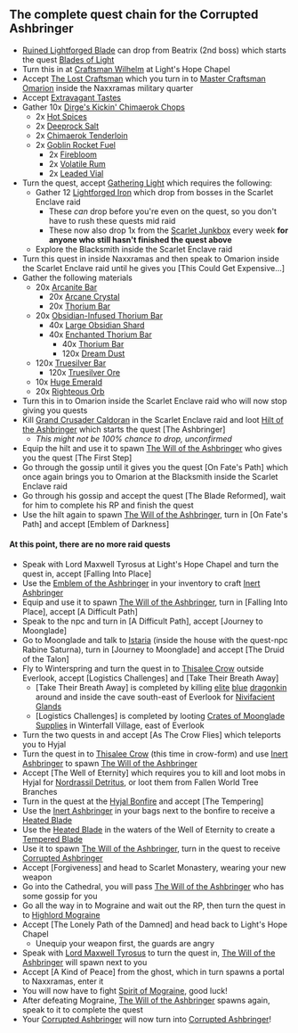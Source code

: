 ## The complete quest chain for the Corrupted Ashbringer
* [Ruined Lightforged Blade](https://www.wowhead.com/classic/item=243230/ruined-lightforged-blade) can drop from Beatrix (2nd boss) which starts the quest [Blades of Light](https://www.wowhead.com/classic/quest=89445/blades-of-light)
* Turn this in at [Craftsman Wilhelm](https://www.wowhead.com/classic/npc=16376/craftsman-wilhelm) at Light's Hope Chapel
* Accept [The Lost Craftsman](https://www.wowhead.com/classic/quest=89446/the-lost-craftsman) which you turn in to [Master Craftsman Omarion](https://www.wowhead.com/classic/npc=16365/master-craftsman-omarion) inside the Naxxramas military quarter
* Accept [Extravagant Tastes](https://www.wowhead.com/classic/quest=89447/extravagant-tastes)
* Gather 10x [Dirge's Kickin' Chimaerok Chops](https://www.wowhead.com/classic/item=21023/dirges-kickin-chimaerok-chops)
  * 2x [Hot Spices](https://www.wowhead.com/classic/item=2692/hot-spices)
  * 2x [Deeprock Salt](https://www.wowhead.com/classic/item=8150/deeprock-salt)
  * 2x [Chimaerok Tenderloin](https://www.wowhead.com/classic/item=21024/chimaerok-tenderloin)
  * 2x [Goblin Rocket Fuel](https://www.wowhead.com/classic/item=9061/goblin-rocket-fuel)
    * 2x [Firebloom](https://www.wowhead.com/classic/item=4625/firebloom)
    * 2x [Volatile Rum](https://www.wowhead.com/classic/item=9260/volatile-rum)
    * 2x [Leaded Vial](https://www.wowhead.com/classic/item=3372/leaded-vial)
* Turn the quest, accept [Gathering Light](https://www.wowhead.com/classic/quest=89448/gathering-light) which requires the following:
  * Gather 12 [Lightforged Iron](https://www.wowhead.com/classic/item=239216/lightforged-iron) which drop from bosses in the Scarlet Enclave raid
    * These *can* drop before you're even on the quest, so you don't have to rush these quests mid raid
    * These now also drop 1x from the [Scarlet Junkbox](https://www.wowhead.com/classic/item=239248/scarlet-junkbox) every week **for anyone who still hasn't finished the quest above**
  * Explore the Blacksmith inside the Scarlet Enclave raid
* Turn this quest in inside Naxxramas and then speak to Omarion inside the Scarlet Enclave raid until he gives you [This Could Get Expensive...]
* Gather the following materials
  * 20x [Arcanite Bar](https://www.wowhead.com/classic/item=12360/arcanite-bar)
    * 20x [Arcane Crystal](https://www.wowhead.com/classic/item=12363/arcane-crystal)
    * 20x [Thorium Bar](https://www.wowhead.com/classic/item=12359/thorium-bar)
  * 20x [Obsidian-Infused Thorium Bar](https://www.wowhead.com/classic/item=234003/obsidian-infused-thorium-bar)
    * 40x [Large Obsidian Shard](https://www.wowhead.com/classic/item=22203/large-obsidian-shard)
    * 40x [Enchanted Thorium Bar](https://www.wowhead.com/classic/item=12655/enchanted-thorium-bar)
      * 40x [Thorium Bar](https://www.wowhead.com/classic/item=12359/thorium-bar)
      * 120x [Dream Dust](https://www.wowhead.com/classic/item=11176/dream-dust)
  * 120x [Truesilver Bar](https://www.wowhead.com/classic/item=6037/truesilver-bar)
    * 120x [Truesilver Ore](https://www.wowhead.com/classic/item=7911/truesilver-ore)
  * 10x [Huge Emerald](https://www.wowhead.com/classic/item=12364/huge-emerald)
  * 20x [Righteous Orb](https://www.wowhead.com/classic/item=12811/righteous-orb)
* Turn this in to Omarion inside the Scarlet Enclave raid who will now stop giving you quests
* Kill [Grand Crusader Caldoran](https://www.wowhead.com/classic/npc=241006/grand-crusader-caldoran) in the Scarlet Enclave raid and loot [Hilt of the Ashbringer](https://www.wowhead.com/classic/item=239696/hilt-of-the-ashbringer) which starts the quest [The Ashbringer]
  * *This might not be 100% chance to drop, unconfirmed*
* Equip the hilt and use it to spawn [The Will of the Ashbringer](https://www.wowhead.com/classic/npc=241334/the-will-of-the-ashbringer) who gives you the quest [The First Step]
* Go through the gossip until it gives you the quest [On Fate's Path] which once again brings you to Omarion at the Blacksmith inside the Scarlet Enclave raid
* Go through his gossip and accept the quest [The Blade Reformed], wait for him to complete his RP and finish the quest
* Use the hilt again to spawn [The Will of the Ashbringer](https://www.wowhead.com/classic/npc=241334/the-will-of-the-ashbringer), turn in [On Fate's Path] and accept [Emblem of Darkness]

#### At this point, there are no more raid quests
* Speak with Lord Maxwell Tyrosus at Light's Hope Chapel and turn the quest in, accept [Falling Into Place]
* Use the [Emblem of the Ashbringer](https://www.wowhead.com/classic/item=239219/emblem-of-the-ashbringer) in your inventory to craft [Inert Ashbringer](https://www.wowhead.com/classic/item=240936/inert-ashbringer)
* Equip and use it to spawn [The Will of the Ashbringer](https://www.wowhead.com/classic/npc=241334/the-will-of-the-ashbringer), turn in [Falling Into Place], accept [A Difficult Path]
* Speak to the npc and turn in [A Difficult Path], accept [Journey to Moonglade]
* Go to Moonglade and talk to [Istaria](https://www.wowhead.com/classic/npc=241834/istaria) (inside the house with the quest-npc Rabine Saturna), turn in [Journey to Moonglade] and accept [The Druid of the Talon]
* Fly to Winterspring and turn the quest in to [Thisalee Crow](https://www.wowhead.com/classic/npc=242174/thisalee-crow) outside Everlook, accept [Logistics Challenges] and [Take Their Breath Away]
  * [Take Their Breath Away] is completed by killing [elite](https://www.wowhead.com/classic/npc=7437/cobalt-mageweaver) [blue](https://www.wowhead.com/classic/npc=7435/cobalt-wyrmkin) [dragonkin](https://www.wowhead.com/classic/npc=7436/cobalt-scalebane) around and inside the cave south-east of Everlook for [Nivifacient Glands](https://www.wowhead.com/classic/item=240832/nivifacient-gland)
  * [Logistics Challenges] is completed by looting [Crates of Moonglade Supplies](https://www.wowhead.com/classic/item=240835/crate-of-moonglade-supplies) in Winterfall Village, east of Everlook
* Turn the two quests in and accept [As The Crow Flies] which teleports you to Hyjal
* Turn the quest in to [Thisalee Crow](https://www.wowhead.com/classic/npc=242439/thisalee-crow) (this time in crow-form) and use [Inert Ashbringer](https://www.wowhead.com/classic/item=240936/inert-ashbringer) to spawn [The Will of the Ashbringer](https://www.wowhead.com/classic/npc=241334/the-will-of-the-ashbringer)
* Accept [The Well of Eternity] which requires you to kill and loot mobs in Hyjal for [Nordrassil Detritus](https://www.wowhead.com/classic/item=240848/nordrassil-detritus), or loot them from Fallen World Tree Branches
* Turn in the quest at the [Hyjal Bonfire](https://www.wowhead.com/classic/npc=242863/hyjal-bonfire) and accept [The Tempering]
* Use the [Inert Ashbringer](https://www.wowhead.com/classic/item=241654/inert-ashbringer) in your bags next to the bonfire to receive a [Heated Blade](https://www.wowhead.com/classic/item=241653/heated-blade)
* Use the [Heated Blade](https://www.wowhead.com/classic/item=241653/heated-blade) in the waters of the Well of Eternity to create a [Tempered Blade](https://www.wowhead.com/classic/item=241657/tempered-blade)
* Use it to spawn [The Will of the Ashbringer](https://www.wowhead.com/classic/npc=241334/the-will-of-the-ashbringer), turn in the quest to receive [Corrupted Ashbringer](https://www.wowhead.com/classic/item=241081/corrupted-ashbringer)
* Accept [Forgiveness] and head to Scarlet Monastery, wearing your new weapon
* Go into the Cathedral, you will pass [The Will of the Ashbringer](https://www.wowhead.com/classic/npc=241334/the-will-of-the-ashbringer) who has some gossip for you
* Go all the way in to Mograine and wait out the RP, then turn the quest in to [Highlord Mograine](https://www.wowhead.com/classic/npc=242499/highlord-mograine)
* Accept [The Lonely Path of the Damned] and head back to Light's Hope Chapel
  * Unequip your weapon first, the guards are angry
* Speak with [Lord Maxwell Tyrosus](https://www.wowhead.com/classic/npc=11034/lord-maxwell-tyrosus) to turn the quest in, [The Will of the Ashbringer](https://www.wowhead.com/classic/npc=241334/the-will-of-the-ashbringer) will spawn next to you
* Accept [A Kind of Peace] from the ghost, which in turn spawns a portal to Naxxramas, enter it
* You will now have to fight [Spirit of Mograine](https://www.wowhead.com/classic/npc=241940/spirit-of-mograine), good luck!
* After defeating Mograine, [The Will of the Ashbringer](https://www.wowhead.com/classic/npc=241334/the-will-of-the-ashbringer) spawns again, speak to it to complete the quest
* Your [Corrupted Ashbringer](https://www.wowhead.com/classic/item=241081/corrupted-ashbringer) will now turn into [Corrupted Ashbringer](https://www.wowhead.com/classic/item=239301/corrupted-ashbringer)!
